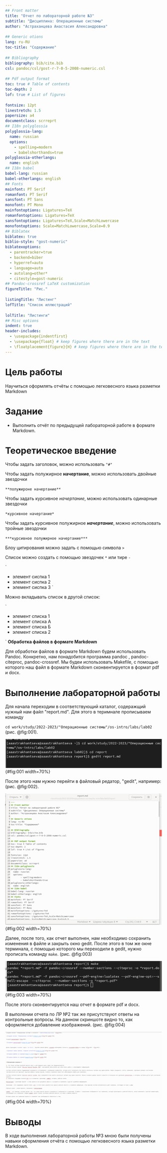 ```yaml
---
## Front matter
title: "Отчет по лабораторной работе №3"
subtitle: "Дисциплина: Операционные системы"
author: "Астраханцева Анастасия Александровна"

## Generic otions
lang: ru-RU
toc-title: "Содержание"

## Bibliography
bibliography: bib/cite.bib
csl: pandoc/csl/gost-r-7-0-5-2008-numeric.csl

## Pdf output format
toc: true # Table of contents
toc-depth: 2
lof: true # List of figures

fontsize: 12pt
linestretch: 1.5
papersize: a4
documentclass: scrreprt
## I18n polyglossia
polyglossia-lang:
  name: russian
  options:
	- spelling=modern
	- babelshorthands=true
polyglossia-otherlangs:
  name: english
## I18n babel
babel-lang: russian
babel-otherlangs: english
## Fonts
mainfont: PT Serif
romanfont: PT Serif
sansfont: PT Sans
monofont: PT Mono
mainfontoptions: Ligatures=TeX
romanfontoptions: Ligatures=TeX
sansfontoptions: Ligatures=TeX,Scale=MatchLowercase
monofontoptions: Scale=MatchLowercase,Scale=0.9
## Biblatex
biblatex: true
biblio-style: "gost-numeric"
biblatexoptions:
  - parentracker=true
  - backend=biber
  - hyperref=auto
  - language=auto
  - autolang=other*
  - citestyle=gost-numeric
## Pandoc-crossref LaTeX customization
figureTitle: "Рис."

listingTitle: "Листинг"
lofTitle: "Список иллюстраций"

lolTitle: "Листинги"
## Misc options
indent: true
header-includes:
  - \usepackage{indentfirst}
  - \usepackage{float} # keep figures where there are in the text
  - \floatplacement{figure}{H} # keep figures where there are in the text
---
```


# Цель работы

Научиться оформлять отчёты с помощью легковесного языка разметки Markdown

# Задание

- Выполнить отчёт по предыдущей лабораторной работе в формате Markdown.


# Теоретическое введение

Чтобы задать заголовок, можно использовать `"#"`

Чтобы задать полужирное **начертание**, можно использовать двойные звездочки

`**полужироне начертание**`

Чтобы задать курсивное *начертание*, можно использовать одинарные звездочки

`*курсивное начертание*`

Чтобы задать курсивное полужирное ***начертание***, можно использовать тройные звездочки

`***курсивное полужирное начертание***`

Блоу цитирования можно задать с помощью символа `>`

Список можно создать с помощью звездочек `*` или тире `-`

`
- элемент сиспка 1
- элемент сиспка 2
- элемент сиспка 3
`

Можно вкладывать список в другой список:

`
- элемент списка 1
 - элемент списка А
 - элемент списка Б
- элемент списка 2

`
**Обработка файлов в формате Markdown**

Для обработки файлов в формате Markdown будем использовать Pandoc. Конкретно, нам понадобится программа pandoc ,
pandoc-citeproc, pandoc-crossref. Мы будеи использовать Makefile, с помощью которого наш файл в формате Markdown сконвентируется в формат pdf и docx.


# Выполнение лабораторной работы


Для начала переходим в соответствующий каталог, содеражщий нужный нам файл "report.md". Для этого в теримнале прописываем команду 

`cd work/study/2022-2023/"Операционные системы"/os-intro/labs/lab02` (рис. @fig:001).

![Переход в нужный каталог](image/1.png){#fig:001 width=70%}

После этого нам нужно перейти в файловый редатор, "gedit", например: (рис. @fig:002). 

![gedit](image/2.png){#fig:002 width=70%}

Далее, после того, как отчет выполнен, нам необходимо сохранить изменения в файле и закрыть окно gedit. После этого в том же окне терминала, с помощью которого мы переходили в gedit, нужно прописать команду `make`. (рис. @fig:003)

![make для конвентирования в формат pdf и docx](image/3.png){#fig:003 width=70%}

После этого сконвентируется наш отчет в формате pdf и docx. 

В выполении отчета по ЛР №2 так же присутствуют ответы на контрольные вопросы. На данном скриншоте видно то, как оформляется добавление изображений. (рис. @fig:004)

![Ответы на контрольные вопросы](image/4.png){#fig:004 width=70%}


# Выводы

В ходе выполнения лабораторной работы №3 мною были получены навыки оформления отчёта с помощью легковесного языка разметки Markdown.



